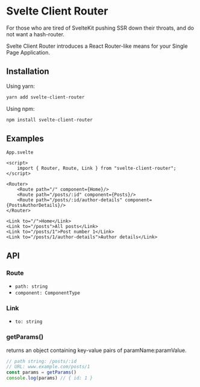 # Svelte Client Router
For those who are tired of SvelteKit pushing SSR down their throats, 
and do not want a hash-router.

Svelte Client Router introduces a React Router-like means
for your Single Page Application.

## Installation
Using yarn:
```bash
yarn add svelte-client-router
```

Using npm:
```bash
npm install svelte-client-router
```

## Examples
`App.svelte`
```svelte
<script>
    import { Router, Route, Link } from "svelte-client-router";
</script>

<Router>
    <Route path="/" component={Home}/>
    <Route path="/posts/:id" component={Posts}/>
    <Route path="/posts/:id/author-details" component={PostsAuthorDetails}/> 
</Router>

<Link to="/">Home</Link>
<Link to="/posts">All posts</Link>
<Link to="/posts/1">Post number 1</Link>
<Link to="/posts/1/author-details">Author details</Link>
```

## API
### Route
* `path: string`
* `component: ComponentType`

### Link
* `to: string`

### getParams()
returns an object containing key-value pairs of paramName:paramValue.
```js
// path string: /posts/:id
// URL: www.example.com/posts/1
const params = getParams()
console.log(params) // { id: 1 }
```